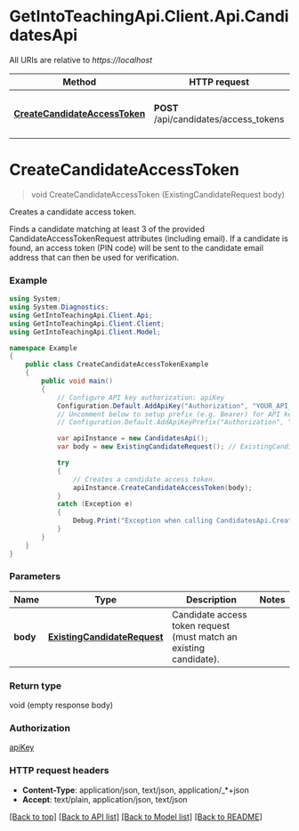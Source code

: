 # GetIntoTeachingApi.Client.Api.CandidatesApi

All URIs are relative to *https://localhost*

Method | HTTP request | Description
------------- | ------------- | -------------
[**CreateCandidateAccessToken**](CandidatesApi.md#createcandidateaccesstoken) | **POST** /api/candidates/access_tokens | Creates a candidate access token.


<a name="createcandidateaccesstoken"></a>
# **CreateCandidateAccessToken**
> void CreateCandidateAccessToken (ExistingCandidateRequest body)

Creates a candidate access token.

  Finds a candidate matching at least 3 of the provided CandidateAccessTokenRequest attributes (including email).   If a candidate is found, an access token (PIN code) will be sent to the candidate email address   that can then be used for verification.

### Example
```csharp
using System;
using System.Diagnostics;
using GetIntoTeachingApi.Client.Api;
using GetIntoTeachingApi.Client.Client;
using GetIntoTeachingApi.Client.Model;

namespace Example
{
    public class CreateCandidateAccessTokenExample
    {
        public void main()
        {
            // Configure API key authorization: apiKey
            Configuration.Default.AddApiKey("Authorization", "YOUR_API_KEY");
            // Uncomment below to setup prefix (e.g. Bearer) for API key, if needed
            // Configuration.Default.AddApiKeyPrefix("Authorization", "Bearer");

            var apiInstance = new CandidatesApi();
            var body = new ExistingCandidateRequest(); // ExistingCandidateRequest | Candidate access token request (must match an existing candidate).

            try
            {
                // Creates a candidate access token.
                apiInstance.CreateCandidateAccessToken(body);
            }
            catch (Exception e)
            {
                Debug.Print("Exception when calling CandidatesApi.CreateCandidateAccessToken: " + e.Message );
            }
        }
    }
}
```

### Parameters

Name | Type | Description  | Notes
------------- | ------------- | ------------- | -------------
 **body** | [**ExistingCandidateRequest**](ExistingCandidateRequest.md)| Candidate access token request (must match an existing candidate). | 

### Return type

void (empty response body)

### Authorization

[apiKey](../README.md#apiKey)

### HTTP request headers

 - **Content-Type**: application/json, text/json, application/_*+json
 - **Accept**: text/plain, application/json, text/json

[[Back to top]](#) [[Back to API list]](../README.md#documentation-for-api-endpoints) [[Back to Model list]](../README.md#documentation-for-models) [[Back to README]](../README.md)

